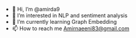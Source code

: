 - 👋 Hi, I’m @amirda9
- 👀 I’m interested in NLP and sentiment analysis
- 🌱 I’m currently learning Graph Embedding
- 📫 How to reach me Amirnaeeni83@gmail.com

<!---
amirda9/amirda9 is a ✨ special ✨ repository because its `README.md` (this file) appears on your GitHub profile.
You can click the Preview link to take a look at your changes.
--->
